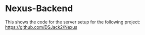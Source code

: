 # Nexus-Backend

This shows the code for the server setup for the following project: https://github.com/DSJack2/Nexus
